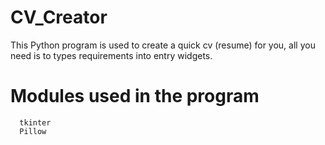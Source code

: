 # CV_Creator
This Python program is used to create a quick cv (resume) for you, all you need is to types requirements into entry widgets.

# Modules used in the program
      tkinter
      Pillow
      
